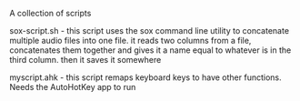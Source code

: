 A collection of scripts

sox-script.sh - 
  this script uses the sox command line utility to concatenate multiple audio files into one file. it reads two columns from a file,         concatenates them together and gives it a name equal to whatever is in the third column. then it saves it somewhere


myscript.ahk - 
  this script remaps keyboard keys to have other functions. Needs the AutoHotKey app to run
